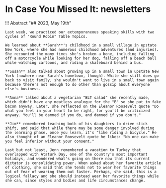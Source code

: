 # In Case You Missed It: newsletters

!!! Abstract "## 2023, May 19th"

    Last week, we practiced our extemporaneous speaking skills with two cycles of "Round Robin" Table Topics.
    
    We learned about **Sarah**'s childhood in a small village in upstate New York, where she had numerous childhood adventures (and injuries). She recounted the many times she's broken a bone, including falling off a motorcycle while looking for her dog, falling off a beach ball while watching cartoons, and riding a skateboard behind a bus.
    
    **Susan** also talked about growing up in a small town in upstate New York (nowhere near Sarah's hometown, though). While she still does go back to visit family, she wouldn't want to live in a small town again because there's not enough to do other than gossip about everyone else's business.
    
    **Anna** talked about a vegetarian "BLT salad" she recently made, which didn't have any meatless analogue for the "B" so she put in fake bacon anyway. Later, she reflected on the Eleanor Roosevelt quote "Do what you feel in your heart to be right, for you'll be criticized anyway. You'll be damned if you do, and damned if you don't."
    
    **Jim** remembered teaching both of his daughters to drive stick shift, and said that while there may be some danger involved during the learning phase, once you learn, it's "like riding a bicycle." He also thought of an Eleanor Roosevelt quote he likes: "No one can make you feel inferior without your consent."
    
    Last but not least, Jenn remembered a vacation to Turkey that overlapped with Ataturk Day, one of the country's most important holidays, and wondered what's going on there now that its current dictator is consolidating power. When asked about her favorite article of clothing, she said that she tends not to wear her favorite things out of fear of wearing them out faster. Perhaps, she said, this is a logical fallacy and she should instead wear her favorite things while she can, since styles and bodies and life circumstances change.
